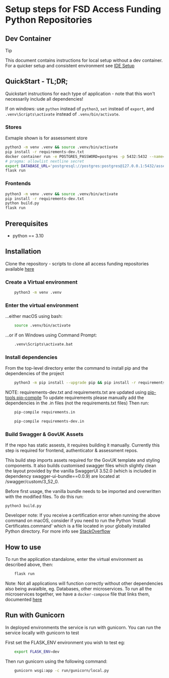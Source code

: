 # Setup steps for FSD Access Funding Python Repositories

## Dev Container
> [!TIP]
> This document contains instructions for local setup without a dev container. For a quicker setup and consistent environment see [IDE Setup](./python-repos-ide-setup.md)

## QuickStart - TL;DR;
Quickstart instructions for each type of application - note that this won't necessarily include all dependencies!

If on windows: use `python` instead of `python3`, `set` instead of `export`, and `.venv\Scripts\activate` instead of `.venv/bin/activate`.

### Stores
Exmaple shown is for assessment store
```bash
python3 -m venv .venv && source .venv/bin/activate
pip install -r requirements-dev.txt
docker container run -e POSTGRES_PASSWORD=postgres -p 5432:5432 --name=assess_store_postgres -e POSTGRES_DB=assess_store_dev postgres
# pragma: allowlist nextline secret
export DATABASE_URL='postgresql://postgres:postgres@127.0.0.1:5432/assess_store_dev'
flask run
```

### Frontends
```bash
python3 -m venv .venv && source .venv/bin/activate
pip install -r requirements-dev.txt
python build.py
flask run
```

## Prerequisites
- python == 3.10

## Installation

Clone the repository - scripts to clone all access funding repositories available [here](https://dluhcdigital.atlassian.net/wiki/spaces/FS/pages/79205102/Running+Access+Funding+Locally#Cloning-the-Repos)

### Create a Virtual environment

```bash
    python3 -m venv .venv
```

### Enter the virtual environment

...either macOS using bash:

```bash
    source .venv/bin/activate
```

...or if on Windows using Command Prompt:

```bash
    .venv\Scripts\activate.bat
```

### Install dependencies
From the top-level directory enter the command to install pip and the dependencies of the project

```bash
    python3 -m pip install --upgrade pip && pip install -r requirements-dev.txt
```
NOTE: requirements-dev.txt and requirements.txt are updated using [pip-tools pip-compile](https://github.com/jazzband/pip-tools)
To update requirements please manually add the dependencies in the .in files (not the requirements.txt files)
Then run:

```bash
    pip-compile requirements.in

    pip-compile requirements-dev.in
```

### Build Swagger & GovUK Assets

If the repo has static assests, it requires building it manually. Currently this step is required for frontend, authenticator & assessment repos.

This build step imports assets required for the GovUK template and styling components.
It also builds customised swagger files which slightly clean the layout provided by the vanilla SwaggerUI 3.52.0 (which is included in dependency swagger-ui-bundle==0.0.9) are located at /swagger/custom/3_52_0.

Before first usage, the vanilla bundle needs to be imported and overwritten with the modified files. To do this run:

    python3 build.py

Developer note: If you receive a certification error when running the above command on macOS,
consider if you need to run the Python
'Install Certificates.command' which is a file located in your globally installed Python directory. For more info see [StackOverflow](https://stackoverflow.com/questions/52805115/certificate-verify-failed-unable-to-get-local-issuer-certificate)

## How to use
To run the application standalone, enter the virtual environment as described above, then:

```bash
    flask run
```

Note: Not all applications will function correctly without other dependencies also being avaialble, eg. Databases, other microservices. To run all the microservices together, we have a `docker-compose` file that links them, documented [here](https://dluhcdigital.atlassian.net/wiki/spaces/FS/pages/79205102/Running+Access+Funding+Locally#Running-FSD-E2E-locally)

## Run with Gunicorn

In deployed environments the service is run with gunicorn. You can run the service locally with gunicorn to test

First set the FLASK_ENV environment you wish to test eg:

```bash
    export FLASK_ENV=dev
```
Then run gunicorn using the following command:

```bash
    gunicorn wsgi:app -c run/gunicorn/local.py
```
